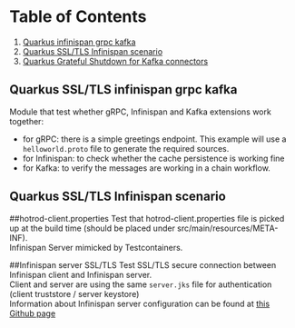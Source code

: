 # Table of Contents
1. [Quarkus infinispan grpc kafka](#Quarkus-infinispan-grpc-kafka)
2. [Quarkus SSL/TLS Infinispan scenario ](#Quarkus-SSL/TLS-Infinispan-scenario )
3. [Quarkus Grateful Shutdown for Kafka connectors](#Quarkus-Grateful-Shutdown-for-Kafka-connectors)

## Quarkus SSL/TLS infinispan grpc kafka
Module that test whether gRPC, Infinispan and Kafka extensions work together:
- for gRPC: there is a simple greetings endpoint. This example will use a `helloworld.proto` file to generate the required sources. 
- for Infinispan: to check whether the cache persistence is working fine
- for Kafka: to verify the messages are working in a chain workflow.

## Quarkus SSL/TLS Infinispan scenario 

##hotrod-client.properties
Test that hotrod-client.properties file is picked up at the build time (should be placed under src/main/resources/META-INF).    
Infinispan Server mimicked by Testcontainers.

##Infinispan server SSL/TLS
Test SSL/TLS secure connection between Infinispan client and Infinispan server.  
Client and server are using the same `server.jks` file for authentication (client truststore / server keystore)  
Information about Infinispan server configuration can be found at [this Github page](https://github.com/infinispan/infinispan-images)
